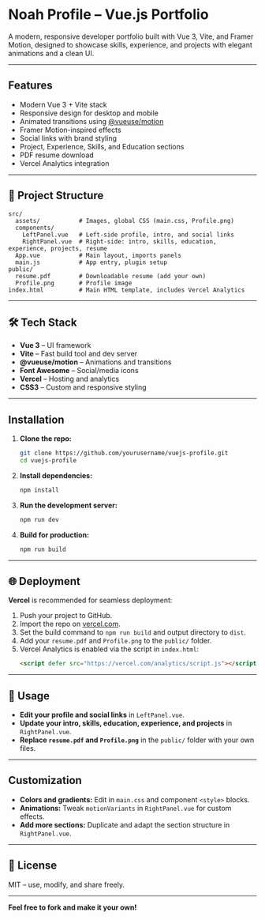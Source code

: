 # Noah Profile – Vue.js Portfolio

A modern, responsive developer portfolio built with Vue 3, Vite, and Framer Motion, designed to showcase skills, experience, and projects with elegant animations and a clean UI.

---

##  Features

- Modern Vue 3 + Vite stack
- Responsive design for desktop and mobile
- Animated transitions using [@vueuse/motion](https://motion.vueuse.org/)
- Framer Motion-inspired effects
- Social links with brand styling
- Project, Experience, Skills, and Education sections
- PDF resume download
- Vercel Analytics integration

---

## 📁 Project Structure

```
src/
  assets/           # Images, global CSS (main.css, Profile.png)
  components/
    LeftPanel.vue   # Left-side profile, intro, and social links
    RightPanel.vue  # Right-side: intro, skills, education, experience, projects, resume
  App.vue           # Main layout, imports panels
  main.js           # App entry, plugin setup
public/
  resume.pdf        # Downloadable resume (add your own)
  Profile.png       # Profile image
index.html          # Main HTML template, includes Vercel Analytics
```

---

## 🛠️ Tech Stack

- **Vue 3** – UI framework
- **Vite** – Fast build tool and dev server
- **@vueuse/motion** – Animations and transitions
- **Font Awesome** – Social/media icons
- **Vercel** – Hosting and analytics
- **CSS3** – Custom and responsive styling

---

## Installation

1. **Clone the repo:**
   ```sh
   git clone https://github.com/yourusername/vuejs-profile.git
   cd vuejs-profile
   ```

2. **Install dependencies:**
   ```sh
   npm install
   ```

3. **Run the development server:**
   ```sh
   npm run dev
   ```

4. **Build for production:**
   ```sh
   npm run build
   ```

---

## 🌐 Deployment

**Vercel** is recommended for seamless deployment:

1. Push your project to GitHub.
2. Import the repo on [vercel.com](https://vercel.com/).
3. Set the build command to `npm run build` and output directory to `dist`.
4. Add your `resume.pdf` and `Profile.png` to the `public/` folder.
5. Vercel Analytics is enabled via the script in `index.html`:
   ```html
   <script defer src="https://vercel.com/analytics/script.js"></script>
   ```

---

## 📄 Usage

- **Edit your profile and social links** in `LeftPanel.vue`.
- **Update your intro, skills, education, experience, and projects** in `RightPanel.vue`.
- **Replace `resume.pdf` and `Profile.png`** in the `public/` folder with your own files.

---

##  Customization

- **Colors and gradients:** Edit in `main.css` and component `<style>` blocks.
- **Animations:** Tweak `motionVariants` in `RightPanel.vue` for custom effects.
- **Add more sections:** Duplicate and adapt the section structure in `RightPanel.vue`.

---

## 📑 License

MIT – use, modify, and share freely.

---

**Feel free to fork and make it your own!**
